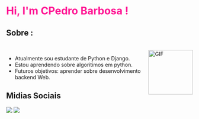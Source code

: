 <h1 style="color:#FF1493">Hi, I'm CPedro Barbosa !</h1>

## Sobre :
<br>
<img align="right" alt="GIF" height="120px" src="https://media.giphy.com/media/fhAwk4DnqNgw8/giphy.gif"/>


-  Atualmente sou estudante de Python e Django.
-  Estou aprendendo sobre algoritimos em python. 
-  Futuros objetivos: aprender sobre desenvolvimento backend Web.



## Midias Sociais

[<img src="https://img.shields.io/badge/linkedin-%230077B5.svg?&style=for-the-badge&logo=linkedin&logoColor=white">](https://www.linkedin.com/in/pedro-barbosa-6bb200165/)
[<img src="https://img.shields.io/badge/instagram-%23E4405F.svg?&style=for-the-badge&logo=instagram&logoColor=white">](https://www.instagram.com/pedro_hsbarbosa/)<br>
